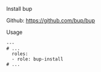 Install bup

Github: https://github.com/bup/bup

Usage
```
---
# ...
  roles:
  - role: bup-install
# ...
```
